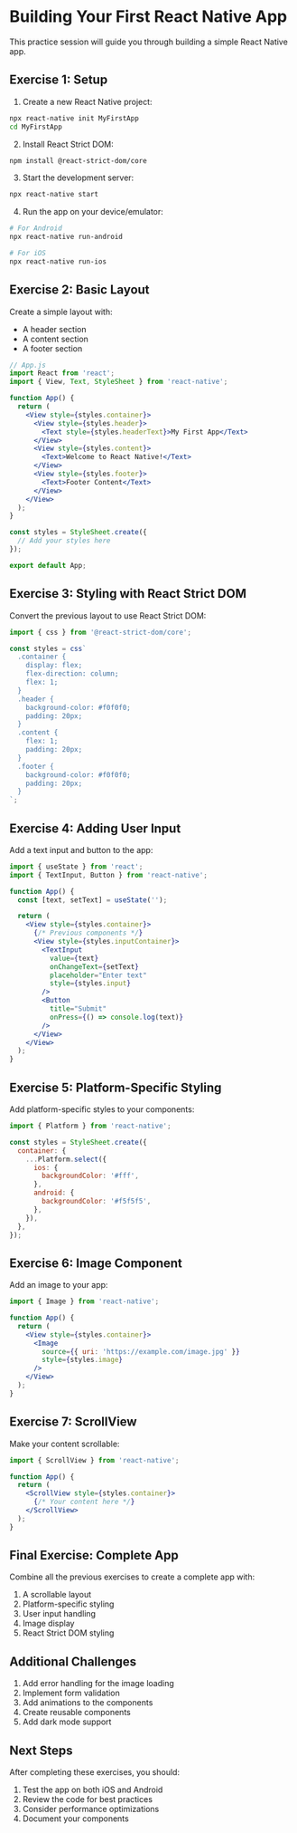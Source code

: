 # Building Your First React Native App

This practice session will guide you through building a simple React Native app.

## Exercise 1: Setup

1. Create a new React Native project:
```bash
npx react-native init MyFirstApp
cd MyFirstApp
```

2. Install React Strict DOM:
```bash
npm install @react-strict-dom/core
```

3. Start the development server:
```bash
npx react-native start
```

4. Run the app on your device/emulator:
```bash
# For Android
npx react-native run-android

# For iOS
npx react-native run-ios
```

## Exercise 2: Basic Layout

Create a simple layout with:
- A header section
- A content section
- A footer section

```jsx
// App.js
import React from 'react';
import { View, Text, StyleSheet } from 'react-native';

function App() {
  return (
    <View style={styles.container}>
      <View style={styles.header}>
        <Text style={styles.headerText}>My First App</Text>
      </View>
      <View style={styles.content}>
        <Text>Welcome to React Native!</Text>
      </View>
      <View style={styles.footer}>
        <Text>Footer Content</Text>
      </View>
    </View>
  );
}

const styles = StyleSheet.create({
  // Add your styles here
});

export default App;
```

## Exercise 3: Styling with React Strict DOM

Convert the previous layout to use React Strict DOM:

```jsx
import { css } from '@react-strict-dom/core';

const styles = css`
  .container {
    display: flex;
    flex-direction: column;
    flex: 1;
  }
  .header {
    background-color: #f0f0f0;
    padding: 20px;
  }
  .content {
    flex: 1;
    padding: 20px;
  }
  .footer {
    background-color: #f0f0f0;
    padding: 20px;
  }
`;
```

## Exercise 4: Adding User Input

Add a text input and button to the app:

```jsx
import { useState } from 'react';
import { TextInput, Button } from 'react-native';

function App() {
  const [text, setText] = useState('');

  return (
    <View style={styles.container}>
      {/* Previous components */}
      <View style={styles.inputContainer}>
        <TextInput
          value={text}
          onChangeText={setText}
          placeholder="Enter text"
          style={styles.input}
        />
        <Button
          title="Submit"
          onPress={() => console.log(text)}
        />
      </View>
    </View>
  );
}
```

## Exercise 5: Platform-Specific Styling

Add platform-specific styles to your components:

```jsx
import { Platform } from 'react-native';

const styles = StyleSheet.create({
  container: {
    ...Platform.select({
      ios: {
        backgroundColor: '#fff',
      },
      android: {
        backgroundColor: '#f5f5f5',
      },
    }),
  },
});
```

## Exercise 6: Image Component

Add an image to your app:

```jsx
import { Image } from 'react-native';

function App() {
  return (
    <View style={styles.container}>
      <Image
        source={{ uri: 'https://example.com/image.jpg' }}
        style={styles.image}
      />
    </View>
  );
}
```

## Exercise 7: ScrollView

Make your content scrollable:

```jsx
import { ScrollView } from 'react-native';

function App() {
  return (
    <ScrollView style={styles.container}>
      {/* Your content here */}
    </ScrollView>
  );
}
```

## Final Exercise: Complete App

Combine all the previous exercises to create a complete app with:
1. A scrollable layout
2. Platform-specific styling
3. User input handling
4. Image display
5. React Strict DOM styling

## Additional Challenges

1. Add error handling for the image loading
2. Implement form validation
3. Add animations to the components
4. Create reusable components
5. Add dark mode support

## Next Steps

After completing these exercises, you should:
1. Test the app on both iOS and Android
2. Review the code for best practices
3. Consider performance optimizations
4. Document your components 